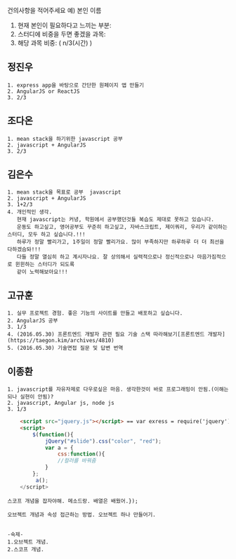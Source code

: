 건의사항을 적어주세요
예)
본인 이름
1. 현재 본인이 필요하다고 느끼는 부분:
2. 스터디에 비중을 두면 좋겠을 과목:
3. 해당 과목 비중: ( n/3(시간) )

## 정진우
    1. express app을 바탕으로 간단한 원페이지 앱 만들기
    2. AngularJS or ReactJS
    3. 2/3

## 조다온
    1. mean stack을 하기위한 javascript 공부
    2. javascript + AngularJS
    3. 2/3

## 김은수
    1. mean stack을 목표로 공부  javascript
    2. javascript + AngularJS
    3. 1+2/3
    4. 개인적인 생각.
       현재 javascript는 커녕, 학원에서 공부했던것들 복습도 제대로 못하고 있습니다.
       운동도 하고싶고, 영어공부도 꾸준히 하고싶고, 자바스크립트, 제이쿼리, 우리가 같이하는 스터디, 모두 하고 싶습니다.!!!
       하루가 정말 빨리가고, 1주일이 정말 빨리가요. 많이 부족하지만 하루하루 더 더 최선을 다하겠슴돠!!!
       다들 정말 열심히 하고 계시자나요. 잘 상의해서 실력적으로나 정신적으로나 마음가짐적으로 윈윈하는 스터디가 되도록
       같이 노력해보아요!!!

## 고규훈
    1. 실무 프로젝트 경험. 좋은 기능의 사이트를 만들고 배포하고 싶습니다.
    2. AngularJS 공부
    3. 1/3
    4. (2016.05.30) 프론트엔드 개발자 관련 필요 기술 스택 따라해보기[프론트엔드 개발자](https://taegon.kim/archives/4810)
    5. (2016.05.30) 기술면접 질문 및 답변 번역

## 이종환
    1. javascript를 자유자제로 다우로싶은 마음. 생각한것이 바로 프로그래밍이 안됨.(이해는 되나 실현이 안됨)?
    2. javascript, Angular js, node js
    3. 1/3

```html
    <script src="jquery.js"></script> == var exress = require('jquery')
    <script>
        $(function(){
            jQuery("#slide").css("color", "red");
            var a = {
                css:function(){
                //컬러를 바꿔줌
            }
        };
         a();
    </script>
```

    스코프 개념을 잡자야해. 메소드랑. 배열은 배웠어.});

    오브젝트 개념과 속성 접근하는 방법. 오브젝트 하나 만들어기.


    -숙제-
    1.오브젝트 개념.
    2.스코프 개념.
